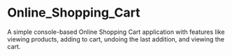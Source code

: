 # Online_Shopping_Cart
A simple console-based Online Shopping Cart application with features like viewing products, adding to cart, undoing the last addition, and viewing the cart.
